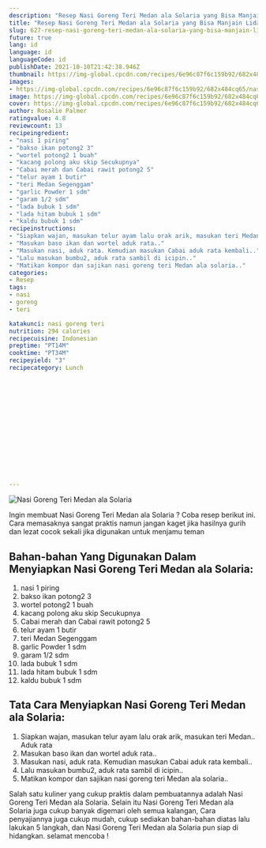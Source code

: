 ```yaml
---
description: "Resep Nasi Goreng Teri Medan ala Solaria yang Bisa Manjain Lidah"
title: "Resep Nasi Goreng Teri Medan ala Solaria yang Bisa Manjain Lidah"
slug: 627-resep-nasi-goreng-teri-medan-ala-solaria-yang-bisa-manjain-lidah
future: true
lang: id
language: id
languageCode: id
publishDate: 2021-10-10T21:42:38.946Z 
thumbnail: https://img-global.cpcdn.com/recipes/6e96c87f6c159b92/682x484cq65/nasi-goreng-teri-medan-ala-solaria-foto-resep-utama.png
images:
- https://img-global.cpcdn.com/recipes/6e96c87f6c159b92/682x484cq65/nasi-goreng-teri-medan-ala-solaria-foto-resep-utama.png
image: https://img-global.cpcdn.com/recipes/6e96c87f6c159b92/682x484cq65/nasi-goreng-teri-medan-ala-solaria-foto-resep-utama.png
cover: https://img-global.cpcdn.com/recipes/6e96c87f6c159b92/682x484cq65/nasi-goreng-teri-medan-ala-solaria-foto-resep-utama.png
author: Rosalie Palmer
ratingvalue: 4.8
reviewcount: 13
recipeingredient:
- "nasi 1 piring"
- "bakso ikan potong2 3"
- "wortel potong2 1 buah"
- "kacang polong aku skip Secukupnya"
- "Cabai merah dan Cabai rawit potong2 5"
- "telur ayam 1 butir"
- "teri Medan Segenggam"
- "garlic Powder 1 sdm"
- "garam 1/2 sdm"
- "lada bubuk 1 sdm"
- "lada hitam bubuk 1 sdm"
- "kaldu bubuk 1 sdm"
recipeinstructions:
- "Siapkan wajan, masukan telur ayam lalu orak arik, masukan teri Medan.. Aduk rata"
- "Masukan baso ikan dan wortel aduk rata.."
- "Masukan nasi, aduk rata. Kemudian masukan Cabai aduk rata kembali.."
- "Lalu masukan bumbu2, aduk rata sambil di icipin.."
- "Matikan kompor dan sajikan nasi goreng teri Medan ala solaria.."
categories:
- Resep
tags:
- nasi
- goreng
- teri

katakunci: nasi goreng teri 
nutrition: 294 calories
recipecuisine: Indonesian
preptime: "PT14M"
cooktime: "PT34M"
recipeyield: "3"
recipecategory: Lunch


     
    
    
    
    
    
    
    
    
    
    
      
    
---
```



![Nasi Goreng Teri Medan ala Solaria](https://img-global.cpcdn.com/recipes/6e96c87f6c159b92/682x484cq65/nasi-goreng-teri-medan-ala-solaria-foto-resep-utama.png)

Ingin membuat Nasi Goreng Teri Medan ala Solaria ? Coba resep berikut ini. Cara memasaknya sangat praktis namun jangan kaget jika hasilnya gurih dan lezat cocok sekali jika digunakan untuk menjamu teman

<!--inarticleads1-->

## Bahan-bahan Yang Digunakan Dalam Menyiapkan Nasi Goreng Teri Medan ala Solaria:

1. nasi 1 piring
1. bakso ikan potong2 3
1. wortel potong2 1 buah
1. kacang polong aku skip Secukupnya
1. Cabai merah dan Cabai rawit potong2 5
1. telur ayam 1 butir
1. teri Medan Segenggam
1. garlic Powder 1 sdm
1. garam 1/2 sdm
1. lada bubuk 1 sdm
1. lada hitam bubuk 1 sdm
1. kaldu bubuk 1 sdm



<!--inarticleads2-->

## Tata Cara Menyiapkan Nasi Goreng Teri Medan ala Solaria:

1. Siapkan wajan, masukan telur ayam lalu orak arik, masukan teri Medan.. Aduk rata
1. Masukan baso ikan dan wortel aduk rata..
1. Masukan nasi, aduk rata. Kemudian masukan Cabai aduk rata kembali..
1. Lalu masukan bumbu2, aduk rata sambil di icipin..
1. Matikan kompor dan sajikan nasi goreng teri Medan ala solaria..




Salah satu kuliner yang cukup praktis dalam pembuatannya adalah  Nasi Goreng Teri Medan ala Solaria. Selain itu  Nasi Goreng Teri Medan ala Solaria  juga cukup banyak digemari oleh semua kalangan, Cara penyajiannya juga cukup mudah, cukup sediakan bahan-bahan diatas lalu lakukan 5 langkah, dan  Nasi Goreng Teri Medan ala Solaria  pun siap di hidangkan. selamat mencoba !
